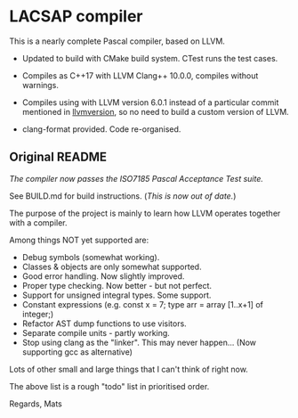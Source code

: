 # LACSAP compiler

This is a nearly complete Pascal compiler, based on LLVM.

- Updated to build with CMake build system. CTest runs the test cases.

- Compiles as C++17 with LLVM Clang++ 10.0.0, compiles without warnings.

- Compiles using with LLVM version 6.0.1 instead of a particular commit mentioned in [llvmversion](llvmversion), so no need to build a custom version of LLVM.

- clang-format provided. Code re-organised.

## Original README

*The compiler now passes the ISO7185 Pascal Acceptance Test suite.*

See BUILD.md for build instructions. (*This is now out of date.*)

The purpose of the project is mainly to learn how LLVM operates together with a compiler.

Among things NOT yet supported are:
- Debug symbols (somewhat working).
- Classes & objects are only somewhat supported.
- Good error handling. Now slightly improved.
- Proper type checking. Now better - but not perfect.
- Support for unsigned integral types. Some support.
- Constant expressions (e.g. const x = 7; type arr = array [1..x+1] of integer;)
- Refactor AST dump functions to use visitors.
- Separate compile units - partly working.
- Stop using clang as the "linker". This may never happen... (Now supporting gcc as alternative)

Lots of other small and large things that I can't think of right now.

The above list is a rough "todo" list in prioritised order.

Regards,
Mats
